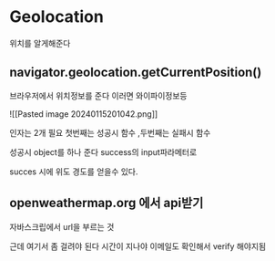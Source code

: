 
# Geolocation

위치를 알게해준다 

## navigator.geolocation.getCurrentPosition()
브라우저에서 위치정보를 준다 이러면 
와이파이정보등 

![[Pasted image 20240115201042.png]]

인자는 2개 필요 첫번째는 성공시 함수 ,두번째는 실패시 함수 

성공시 object를 하나 준다 success의 input파라메터로 

succes 시에 위도 경도를 얻을수 있다.

## openweathermap.org 에서 api받기 

자바스크립에서 url을 부르는 것 

근데 여기서 좀 걸려야 된다 시간이 지나야 이메일도 확인해서 verify 해야지됨 
